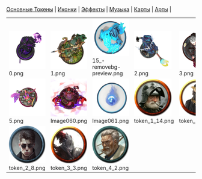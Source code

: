 [Основные Токены](https://github.com/Kobold47/Dnd-Tokens-2/blob/main/images_mark/README.md) |
[Иконки](https://github.com/Kobold47/Dnd-Tokens-2/blob/main/images_icons/README.md) |
[Эффекты](https://github.com/Kobold47/Dnd-Tokens-2/blob/main/images_sfx/README.md) |
[Музыка](https://github.com/Kobold47/Dnd-Tokens-2/blob/main/music/) |
[Карты](https://github.com/Kobold47/Dnd-Tokens-2/blob/main/images_maps/README.md) |
[Арты](https://github.com/Kobold47/Dnd-Tokens-2/blob/main/images_arts/README.md) |
<table><tr>
<tr>
<td valign="bottom">
<img src="./0.png" width="100" height="100"><br>
0.png
</td>

<td valign="bottom">
<img src="./1.png" width="100" height="100"><br>
1.png
</td>

<td valign="bottom">
<img src="./15_-removebg-preview.png" width="100" height="100"><br>
15_-removebg-preview.png
</td>

<td valign="bottom">
<img src="./2.png" width="100" height="100"><br>
2.png
</td>

<td valign="bottom">
<img src="./3.png" width="100" height="100"><br>
3.png
</td>

<td valign="bottom">
<img src="./4.png" width="100" height="100"><br>
4.png
</td>

</tr>
<tr>
<td valign="bottom">
<img src="./5.png" width="100" height="100"><br>
5.png
</td>

<td valign="bottom">
<img src="./Image060.png" width="100" height="100"><br>
Image060.png
</td>

<td valign="bottom">
<img src="./Image061.png" width="100" height="100"><br>
Image061.png
</td>

<td valign="bottom">
<img src="./token_1_14.png" width="100" height="100"><br>
token_1_14.png
</td>

<td valign="bottom">
<img src="./token_1_20.png" width="100" height="100"><br>
token_1_20.png
</td>

<td valign="bottom">
<img src="./token_2_7.png" width="100" height="100"><br>
token_2_7.png
</td>

</tr>
<tr>
<td valign="bottom">
<img src="./token_2_8.png" width="100" height="100"><br>
token_2_8.png
</td>

<td valign="bottom">
<img src="./token_3_3.png" width="100" height="100"><br>
token_3_3.png
</td>

<td valign="bottom">
<img src="./token_4_2.png" width="100" height="100"><br>
token_4_2.png
</td>

</tr></table>